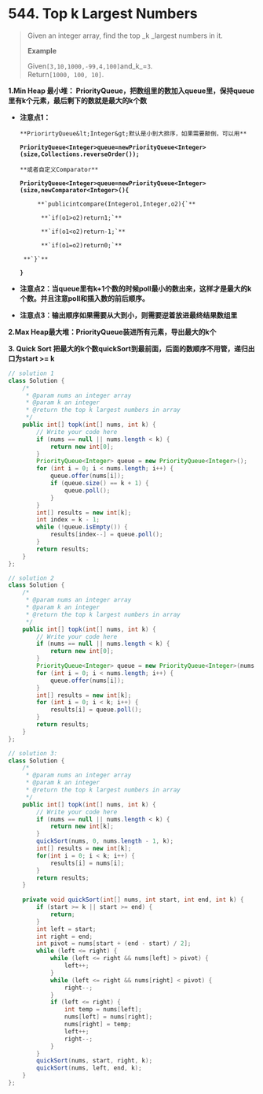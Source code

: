 # 544. Top k Largest Numbers

> Given an integer array, find the top _k _largest numbers in it.
>
> **Example**
>
> Given`[3,10,1000,-99,4,100]`and_k_=`3`.  
> Return`[1000, 100, 10]`.

**1.Min Heap 最小堆： PriorityQueue，把数组里的数加入queue里，保持queue里有k个元素，最后剩下的数就是最大的k个数**

* **注意点1：**

      **PriorirtyQueue&lt;Integer&gt;默认是小到大排序，如果需要颠倒，可以用**

     **`PriorityQueue<Integer>queue=newPriorityQueue<Integer>(size,Collections.reverseOrder());`**

      **或者自定义Comparator**

    **`PriorityQueue<Integer>queue=newPriorityQueue<Integer>(size,newComparator<Integer>(){`**

           **`publicintcompare(Integero1,Integer,o2){`**

            **`if(o1>o2)return1;`**

            **`if(o1<o2)return-1;`**

            **`if(o1=o2)return0;`**

       **`}`**

   **`}`**

* **注意点2：当queue里有k+1个数的时候poll最小的数出来，这样才是最大的k个数。并且注意poll和插入数的前后顺序。**

* **注意点3：输出顺序如果需要从大到小，则需要逆着放进最终结果数组里**

**2.Max Heap最大堆：PriorityQueue装进所有元素，导出最大的k个**

**3. Quick Sort 把最大的k个数quickSort到最前面，后面的数顺序不用管，递归出口为start &gt;= k**

```java
// solution 1
class Solution {
    /*
     * @param nums an integer array
     * @param k an integer
     * @return the top k largest numbers in array
     */
    public int[] topk(int[] nums, int k) {
        // Write your code here
        if (nums == null || nums.length < k) {
            return new int[0];
        }
        PriorityQueue<Integer> queue = new PriorityQueue<Integer>();
        for (int i = 0; i < nums.length; i++) {
            queue.offer(nums[i]);
            if (queue.size() == k + 1) {
                queue.poll();
            }
        }
        int[] results = new int[k];
        int index = k - 1;
        while (!queue.isEmpty()) {
            results[index--] = queue.poll();
        }
        return results;
    }
};

// solution 2
class Solution {
    /*
     * @param nums an integer array
     * @param k an integer
     * @return the top k largest numbers in array
     */
    public int[] topk(int[] nums, int k) {
        // Write your code here
        if (nums == null || nums.length < k) {
            return new int[0];
        }
        PriorityQueue<Integer> queue = new PriorityQueue<Integer>(nums.length, Collections.reverseOrder());
        for (int i = 0; i < nums.length; i++) {
            queue.offer(nums[i]);
        }
        int[] results = new int[k];
        for (int i = 0; i < k; i++) {
            results[i] = queue.poll();
        }
        return results;
    }
};

// solution 3: 
class Solution {
    /*
     * @param nums an integer array
     * @param k an integer
     * @return the top k largest numbers in array
     */
    public int[] topk(int[] nums, int k) {
        // Write your code here
        if (nums == null || nums.length < k) {
            return new int[k];
        }
        quickSort(nums, 0, nums.length - 1, k);
        int[] results = new int[k];
        for(int i = 0; i < k; i++) {
            results[i] = nums[i];
        }
        return results;
    }
    
    private void quickSort(int[] nums, int start, int end, int k) {
        if (start >= k || start >= end) {
            return;
        }
        int left = start;
        int right = end;
        int pivot = nums[start + (end - start) / 2];
        while (left <= right) {
            while (left <= right && nums[left] > pivot) {
                left++;
            }
            while (left <= right && nums[right] < pivot) {
                right--;
            }
            if (left <= right) {
                int temp = nums[left];
                nums[left] = nums[right];
                nums[right] = temp;
                left++;
                right--;
            }
        }
        quickSort(nums, start, right, k);
        quickSort(nums, left, end, k);
    }
};
```



